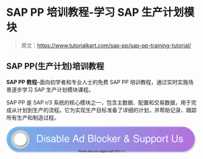 # SAP PP 培训教程-学习 SAP 生产计划模块

> 原文：<https://www.tutorialkart.com/sap-pp/sap-pp-training-tutorial/>

## SAP PP(生产计划)培训教程

**SAP PP 教程**–面向初学者和专业人士的免费 SAP PP 培训教程，通过实时实施场景逐步学习 SAP 生产计划模块课程。

SAP PP 是 SAP r/3 系统的核心模块之一，包含主数据、配置和交易数据，用于完成从计划到生产的流程。它为实现生产目标准备了详细的计划，并帮助记录、跟踪所有生产和制造过程。

[![](img/925da31b32d6bc3827932f6c8afb11bb.png)](https://www.tutorialkart.com/)
